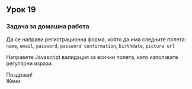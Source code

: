 ## Урок 19

### Задача за домашна работа

Да се направи регистрационна форма, която да има следните полета:  
`name`, `email`, `password`, `password confirmation`, `birthdate`, `picture url`

Направете Javascript валидация за всички полета, като използвате регулярни изрази.

Поздрави!  
Жени
